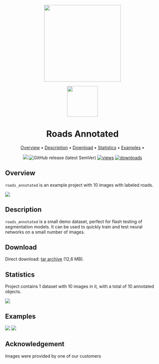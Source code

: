 <div align="center" markdown> 

<img src="https://i.imgur.com/UdBujFN.png" width="250" /> <br>

<img src="https://i.imgur.com/xnXaYKT.jpg" width="100"/> 

# Roads Annotated  

<p align="center">

  <a href="#overview">Overview</a> •
  <a href="#description">Description</a> •
  <a href="#download">Download</a> •
  <a href="#statistics">Statistics</a> •
  <a href="#examples">Examples</a> •
</p>

[![](https://img.shields.io/badge/slack-chat-green.svg?logo=slack)](https://supervise.ly/slack)
![GitHub release (latest SemVer)](https://img.shields.io/github/v/release/supervisely-ecosystem/roads-annotated)
[![views](https://app.supervise.ly/img/badges/views/supervisely-ecosystem/roads-annotated)](https://supervise.ly)
[![downloads](https://app.supervise.ly/img/badges/downloads/supervisely-ecosystem/roads-annotated)](https://supervise.ly)

</div>



## Overview 

 `roads_annotated` is an example project with 10 images with labeled roads. 

![](https://i.imgur.com/2W6DIFm.jpg)

## Description 

`roads_annotated` is a small demo dataset, perfect for flash testing of segmentation models. It can be used to quickly train and test neural networks on a small number of images.

## Download

Direct download: [tar archive](https://cloud.enterprise.deepsystems.io/s/LioXQej4APAlmEO/download) (12,6 MB).

## Statistics

Project contains 1 dataset with 10 images in it, with a total of 10 annotated objects. 

![](https://i.imgur.com/jvGSdVA.png)

## Examples

![](https://i.imgur.com/VWS3x1g.png) ![](https://i.imgur.com/sSO1go0.png) 

## Acknowledgement

Images were provided by one of our customers
